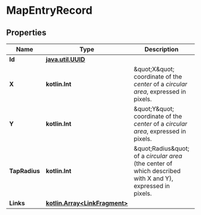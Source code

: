 
# MapEntryRecord

## Properties
Name | Type | Description | Notes
------------ | ------------- | ------------- | -------------
**Id** | [**java.util.UUID**](java.util.UUID.md) |  | 
**X** | **kotlin.Int** | \&quot;X\&quot; coordinate of the *center* of a *circular area*, expressed in pixels. |  [optional]
**Y** | **kotlin.Int** | \&quot;Y\&quot; coordinate of the *center* of a *circular area*, expressed in pixels. |  [optional]
**TapRadius** | **kotlin.Int** | \&quot;Radius\&quot; of a *circular area* (the center of which described with X and Y), expressed in pixels. |  [optional]
**Links** | [**kotlin.Array&lt;LinkFragment&gt;**](LinkFragment.md) |  |  [optional]




